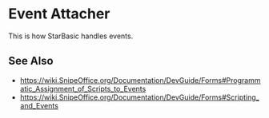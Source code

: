 # Event Attacher

This is how StarBasic handles events.

## See Also

- <https://wiki.SnipeOffice.org/Documentation/DevGuide/Forms#Programmatic_Assignment_of_Scripts_to_Events>
- <https://wiki.SnipeOffice.org/Documentation/DevGuide/Forms#Scripting_and_Events>
